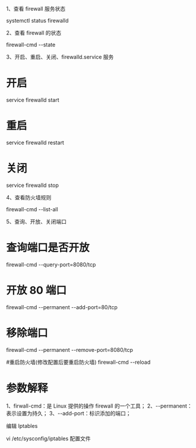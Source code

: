 <!--
 * @Author: wuhaoyuan
 * @Date: 2022-07-06 09:22:28
 * @LastEditTime: 2022-07-06 09:57:52
 * @LastEditors: wuhaoyuan
 * @Description: 
 * @FilePath: /blog/linux/centos查看防火墙相关命令.md
-->
1、查看 firewall 服务状态

systemctl status firewalld

2、查看 firewall 的状态

firewall-cmd --state

3、开启、重启、关闭、firewalld.service 服务

# 开启

service firewalld start

# 重启

service firewalld restart

# 关闭

service firewalld stop

4、查看防火墙规则

firewall-cmd --list-all

5、查询、开放、关闭端口

# 查询端口是否开放

firewall-cmd --query-port=8080/tcp

# 开放 80 端口

firewall-cmd --permanent --add-port=80/tcp

# 移除端口

firewall-cmd --permanent --remove-port=8080/tcp

#重启防火墙(修改配置后要重启防火墙)
firewall-cmd --reload

# 参数解释

1、firwall-cmd：是 Linux 提供的操作 firewall 的一个工具；
2、--permanent：表示设置为持久；
3、--add-port：标识添加的端口；

编辑 Iptables

vi /etc/sysconfig/iptables 配置文件

